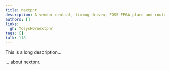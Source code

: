 ```yaml
---
title: nextpnr
description: A vendor neutral, timing driven, FOSS FPGA place and route tool
authors: []
links:
  gh: YosysHQ/nextpnr
tags: []
talk: 118
---
```


This is a long description...
<!--more-->
... about nextpnr.
